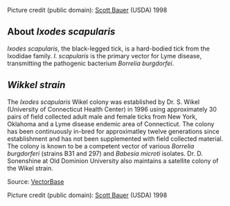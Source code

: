 Picture credit (public domain): [Scott
Bauer](http://commons.wikimedia.org/wiki/File:Adult_deer_tick.jpg)
(USDA) 1998

About *Ixodes scapularis*
-------------------------

*Ixodes scapularis*, the black-legged tick, is a hard-bodied tick from
the Ixodidae family. *I. scapularis* is the primary vector for Lyme
disease, transmitting the pathogenic bacterium *Borrelia burgdorfei*.

*Wikkel strain*
---------------

The *Ixodes scapularis* Wikel colony was established by Dr. S. Wikel
(University of Connecticut Health Center) in 1996 using approximately 30
pairs of field collected adult male and female ticks from New York,
Oklahoma and a Lyme disease endemic area of Connecticut. The colony has
been continuously in-bred for approximatley twelve generations since
establishment and has not been supplemented with field collected
material. The colony is known to be a competent vector of various
*Borrelia burgdorferi* (strains B31 and 297) and *Babesia microti*
isolates. Dr. D. Sonenshine at Old Dominion University also maintains a
satellite colony of the Wikel strain.

Source:
[VectorBase](https://www.vectorbase.org/organisms/ixodes-scapularis)

Picture credit (public domain): [Scott
Bauer](http://commons.wikimedia.org/wiki/File:Adult_deer_tick.jpg)
(USDA) 1998
